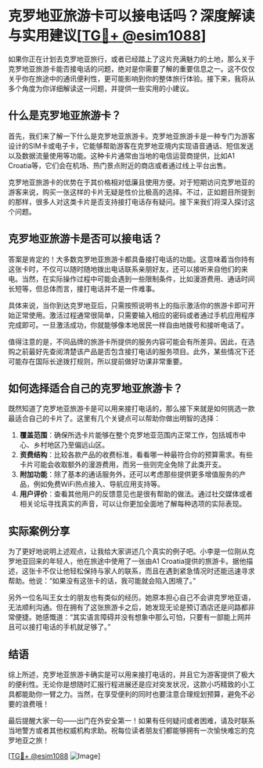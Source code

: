 # 克罗地亚旅游卡可以接电话吗？深度解读与实用建议[[TG💪+ @esim1088](https://t.me/s/esim1088)]

如果你正在计划去克罗地亚旅行，或者已经踏上了这片充满魅力的土地，那么关于克罗地亚旅游卡能否接电话的问题，绝对是你需要了解的重要信息之一。这不仅仅关乎你在旅途中的通讯便利性，更可能影响到你的整体旅行体验。接下来，我将从多个角度为你详细解读这一问题，并提供一些实用的小建议。

## 什么是克罗地亚旅游卡？

首先，我们来了解一下什么是克罗地亚旅游卡。克罗地亚旅游卡是一种专门为游客设计的SIM卡或电子卡，它能够帮助游客在克罗地亚境内实现语音通话、短信发送以及数据流量使用等功能。这种卡片通常由当地的电信运营商提供，比如A1 Croatia等，它们会在机场、热门景点附近的商店或者通过线上平台出售。

克罗地亚旅游卡的优势在于其价格相对低廉且使用方便。对于短期访问克罗地亚的游客来说，购买一张这样的卡片无疑是性价比极高的选择。不过，正如题目所提到的那样，很多人对这类卡片是否支持接打电话存有疑问。接下来我们将深入探讨这个问题。

## 克罗地亚旅游卡是否可以接电话？

答案是肯定的！大多数克罗地亚旅游卡都具备接打电话的功能。这意味着当你持有这张卡时，不仅可以随时随地拨出电话联系亲朋好友，还可以接听来自他们的来电。当然，在实际操作过程中可能会遇到一些限制条件，比如漫游费用、通话时间长短等，但总体而言，接打电话并不是一件难事。

具体来说，当你到达克罗地亚后，只需按照说明书上的指示激活你的旅游卡即可开始正常使用。激活过程通常很简单，只需要输入相应的密码或者通过手机应用程序完成即可。一旦激活成功，你就能够像本地居民一样自由地拨号和接听电话了。

值得注意的是，不同品牌的旅游卡所提供的服务内容可能会有所差异。因此，在选购之前最好先查阅清楚该产品是否包含接打电话的服务项目。此外，某些情况下还可能存在国际长途拨打规则，所以提前做好功课非常重要。

## 如何选择适合自己的克罗地亚旅游卡？

既然知道了克罗地亚旅游卡是可以用来接打电话的，那么接下来就是如何挑选一款最适合自己的卡片了。这里有几个关键点可以帮助你做出明智的选择：

1. **覆盖范围**：确保所选卡片能够在整个克罗地亚范围内正常工作，包括城市中心、乡村地区乃至偏远山区。
2. **资费结构**：比较各款产品的收费标准，看看哪一种最符合你的预算需求。有些卡片可能会收取额外的漫游费用，而另一些则完全免除了此类开支。
3. **附加功能**：除了基本的通话服务外，还可以考虑那些提供更多增值服务的产品，例如免费WiFi热点接入、导航应用支持等。
4. **用户评价**：查看其他用户的反馈意见也是很有帮助的做法。通过社交媒体或者相关论坛寻找真实的声音，可以让你更加全面地了解每种选项的实际表现。

## 实际案例分享

为了更好地说明上述观点，让我给大家讲述几个真实的例子吧。小李是一位刚从克罗地亚回来的年轻人，他在旅途中使用了一张由A1 Croatia提供的旅游卡。据他描述，这张卡不仅让他轻松保持与家人的联系，而且在遇到紧急情况时还能迅速寻求帮助。他说：“如果没有这张卡的话，我可能就会陷入困境了。”

另外一位名叫王女士的朋友也有类似的经历。她原本担心自己不会讲克罗地亚语，无法顺利沟通。但在拥有了这张旅游卡之后，她发现无论是预订酒店还是问路都非常便捷。她感慨道：“其实语言障碍并没有想象中那么可怕，只要有一部能上网并且可以接打电话的手机就足够了。”

## 结语

综上所述，克罗地亚旅游卡确实是可以用来接打电话的，并且它为游客提供了极大的便利性。无论你是想随时汇报行程进展还是应对突发状况，这款小巧精致的小工具都能助你一臂之力。当然，在享受便利的同时也要注意合理规划预算，避免不必要的浪费哦！

最后提醒大家一句——出门在外安全第一！如果有任何疑问或者困难，请及时联系当地警方或者其他权威机构求助。祝每位读者朋友们都能够拥有一次愉快难忘的克罗地亚之旅！

[[TG💪+ @esim1088](https://t.me/s/esim1088) ![Image](https://i.postimg.cc/4NQfJmqS/Snipaste-2025-05-13-00-14-12.png)]